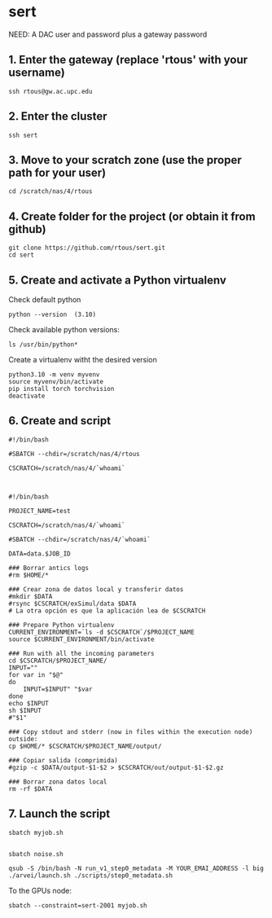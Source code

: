 # sert

NEED: A DAC user and password plus a gateway password

## 1. Enter the gateway (replace 'rtous' with your username)

	ssh rtous@gw.ac.upc.edu 

## 2. Enter the cluster

	ssh sert 

## 3. Move to your scratch zone (use the proper path for your user)

	cd /scratch/nas/4/rtous

## 4. Create folder for the project (or obtain it from github)

	git clone https://github.com/rtous/sert.git
	cd sert

## 5. Create and activate a Python virtualenv

Check default python

	python --version  (3.10)

Check available python versions:

	ls /usr/bin/python*

Create a virtualenv witht the desired version

	python3.10 -m venv myvenv
	source myvenv/bin/activate
	pip install torch torchvision
	deactivate

## 6. Create and script



	#!/bin/bash

	#SBATCH --chdir=/scratch/nas/4/rtous

	CSCRATCH=/scratch/nas/4/`whoami`



	#!/bin/bash

	PROJECT_NAME=test

	CSCRATCH=/scratch/nas/4/`whoami`

	#SBATCH --chdir=/scratch/nas/4/`whoami`

	DATA=data.$JOB_ID

	### Borrar antics logs
	#rm $HOME/*

	### Crear zona de datos local y transferir datos
	#mkdir $DATA
	#rsync $CSCRATCH/exSimul/data $DATA
	# La otra opción es que la aplicación lea de $CSCRATCH

	### Prepare Python virtualenv
	CURRENT_ENVIRONMENT=`ls -d $CSCRATCH`/$PROJECT_NAME
	source $CURRENT_ENVIRONMENT/bin/activate

	### Run with all the incoming parameters
	cd $CSCRATCH/$PROJECT_NAME/
	INPUT=""
	for var in "$@"
	do
	    INPUT=$INPUT" "$var
	done
	echo $INPUT
	sh $INPUT
	#"$1"

	### Copy stdout and stderr (now in files within the execution node) outside:
	cp $HOME/* $CSCRATCH/$PROJECT_NAME/output/

	### Copiar salida (comprimida)
	#gzip -c $DATA/output-$1-$2 > $CSCRATCH/out/output-$1-$2.gz

	### Borrar zona datos local
	rm -rf $DATA




## 7. Launch the script

	sbatch myjob.sh


	sbatch noise.sh

	qsub -S /bin/bash -N run_v1_step0_metadata -M YOUR_EMAI_ADDRESS -l big ./arvei/launch.sh ./scripts/step0_metadata.sh

To the GPUs node:

	sbatch --constraint=sert-2001 myjob.sh



